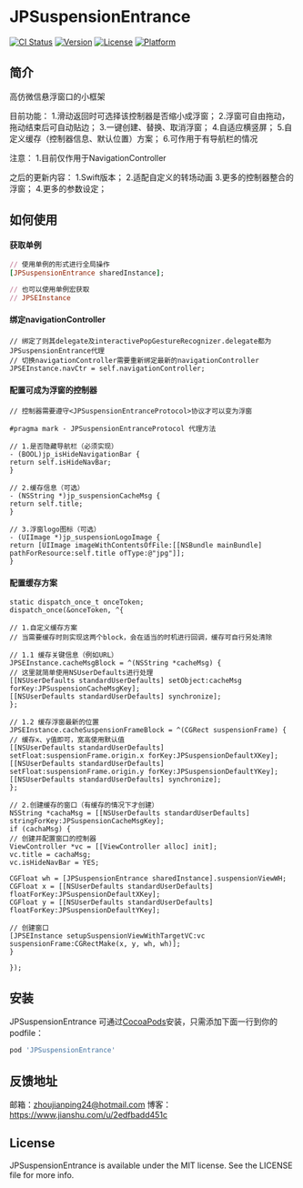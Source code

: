 # JPSuspensionEntrance

[![CI Status](https://img.shields.io/travis/Rogue24/JPSuspensionEntrance.svg?style=flat)](https://travis-ci.org/Rogue24/JPSuspensionEntrance)
[![Version](https://img.shields.io/cocoapods/v/JPSuspensionEntrance.svg?style=flat)](https://cocoapods.org/pods/JPSuspensionEntrance)
[![License](https://img.shields.io/cocoapods/l/JPSuspensionEntrance.svg?style=flat)](https://cocoapods.org/pods/JPSuspensionEntrance)
[![Platform](https://img.shields.io/cocoapods/p/JPSuspensionEntrance.svg?style=flat)](https://cocoapods.org/pods/JPSuspensionEntrance)

## 简介

高仿微信悬浮窗口的小框架

目前功能：
1.滑动返回时可选择该控制器是否缩小成浮窗；
2.浮窗可自由拖动，拖动结束后可自动贴边；
3.一键创建、替换、取消浮窗；
4.自适应横竖屏；
5.自定义缓存（控制器信息、默认位置）方案；
6.可作用于有导航栏的情况

注意：
1.目前仅作用于NavigationController

之后的更新内容：
1.Swift版本；
2.适配自定义的转场动画
3.更多的控制器整合的浮窗；
4.更多的参数设定；

## 如何使用

#### 获取单例
```ruby
// 使用单例的形式进行全局操作
[JPSuspensionEntrance sharedInstance]; 

// 也可以使用单例宏获取
// JPSEInstance
```
#### 绑定navigationController
```
// 绑定了则其delegate及interactivePopGestureRecognizer.delegate都为JPSuspensionEntrance代理
// 切换navigationController需要重新绑定最新的navigationController
JPSEInstance.navCtr = self.navigationController;
```
#### 配置可成为浮窗的控制器
```
// 控制器需要遵守<JPSuspensionEntranceProtocol>协议才可以变为浮窗

#pragma mark - JPSuspensionEntranceProtocol 代理方法

// 1.是否隐藏导航栏（必须实现）
- (BOOL)jp_isHideNavigationBar {
return self.isHideNavBar;
}

// 2.缓存信息（可选）
- (NSString *)jp_suspensionCacheMsg {
return self.title;
}

// 3.浮窗logo图标（可选）
- (UIImage *)jp_suspensionLogoImage {
return [UIImage imageWithContentsOfFile:[[NSBundle mainBundle] pathForResource:self.title ofType:@"jpg"]];
}
```

#### 配置缓存方案
```
static dispatch_once_t onceToken;
dispatch_once(&onceToken, ^{

// 1.自定义缓存方案
// 当需要缓存时则实现这两个block，会在适当的时机进行回调，缓存可自行另处清除

// 1.1 缓存关键信息（例如URL）
JPSEInstance.cacheMsgBlock = ^(NSString *cacheMsg) {
// 这里就简单使用NSUserDefaults进行处理
[[NSUserDefaults standardUserDefaults] setObject:cacheMsg forKey:JPSuspensionCacheMsgKey];
[[NSUserDefaults standardUserDefaults] synchronize];
};

// 1.2 缓存浮窗最新的位置
JPSEInstance.cacheSuspensionFrameBlock = ^(CGRect suspensionFrame) {
// 缓存x、y值即可，宽高使用默认值
[[NSUserDefaults standardUserDefaults] setFloat:suspensionFrame.origin.x forKey:JPSuspensionDefaultXKey];
[[NSUserDefaults standardUserDefaults] setFloat:suspensionFrame.origin.y forKey:JPSuspensionDefaultYKey];
[[NSUserDefaults standardUserDefaults] synchronize];
};

// 2.创建缓存的窗口（有缓存的情况下才创建）
NSString *cachaMsg = [[NSUserDefaults standardUserDefaults] stringForKey:JPSuspensionCacheMsgKey];
if (cachaMsg) {
// 创建并配置窗口的控制器
ViewController *vc = [[ViewController alloc] init];
vc.title = cachaMsg;
vc.isHideNavBar = YES;

CGFloat wh = [JPSuspensionEntrance sharedInstance].suspensionViewWH;
CGFloat x = [[NSUserDefaults standardUserDefaults] floatForKey:JPSuspensionDefaultXKey];
CGFloat y = [[NSUserDefaults standardUserDefaults] floatForKey:JPSuspensionDefaultYKey];

// 创建窗口
[JPSEInstance setupSuspensionViewWithTargetVC:vc suspensionFrame:CGRectMake(x, y, wh, wh)];
}

});

```

## 安装

JPSuspensionEntrance 可通过[CocoaPods](http://cocoapods.org)安装，只需添加下面一行到你的podfile：

```ruby
pod 'JPSuspensionEntrance'
```

## 反馈地址

邮箱：zhoujianping24@hotmail.com
博客：https://www.jianshu.com/u/2edfbadd451c

## License

JPSuspensionEntrance is available under the MIT license. See the LICENSE file for more info.
